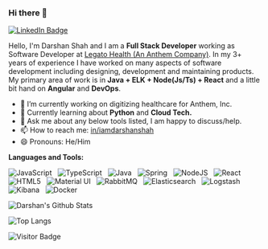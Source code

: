 ### Hi there 👋

[![LinkedIn Badge](https://img.shields.io/badge/-iamdarshanshah-blue?style=flat-square&logo=Linkedin&logoColor=white&link=https://www.linkedin.com/in/iamdarshanshah/)](https://www.linkedin.com/in/iamdarshanshah/)

<!--
**iamdarshanshah/iamdarshanshah** is a ✨ _special_ ✨ repository because its `README.md` (this file) appears on your GitHub profile.

Here are some ideas to get you started:

- 🔭 I’m currently working on ...
- 🌱 I’m currently learning ...
- 👯 I’m looking to collaborate on ...
- 🤔 I’m looking for help with ...
- 💬 Ask me about ...
- 📫 How to reach me: ...
- 😄 Pronouns: ...
- ⚡ Fun fact: ...
-->

Hello, I'm Darshan Shah and I am a **Full Stack Developer** working as Software Developer at [Legato Health (An Anthem Company)](https://www.legatohealth.com/). In my 3+ years of experience I have worked on many aspects of software development including designing, development and maintaining products. My primary area of work is in **Java + ELK + Node(Js/Ts) + React** and a little bit hand on **Angular** and **DevOps**.

- 🔭 I’m currently working on digitizing healthcare for Anthem, Inc.
- 🌱 Currently learning about **Python** and **Cloud Tech.**
- 💬 Ask me about any below tools listed, I am happy to discuss/help.
- 📫 How to reach me: [in/iamdarshanshah](https://www.linkedin.com/in/iamdarshanshah/)
- 😄 Pronouns: He/Him

**Languages and Tools:** 

![JavaScript](https://img.shields.io/badge/-JavaScript-black?logo=javascript&style=social)&nbsp;&nbsp;
![TypeScript](https://img.shields.io/badge/-TypeScript-black?logo=typescript&style=social)&nbsp;&nbsp;
![Java](https://img.shields.io/badge/-Java-black?logo=Java&style=social)&nbsp;&nbsp;
![Spring](https://img.shields.io/badge/-Spring-black?logo=Spring&style=social)&nbsp;&nbsp;
![NodeJS](https://img.shields.io/badge/-NodeJS-black?logo=node.js&style=social)&nbsp;&nbsp;
![React](https://img.shields.io/badge/-React-black?logo=react&style=social)&nbsp;&nbsp;
![HTML5](https://img.shields.io/badge/-HTML5-black?logo=html5&style=social)&nbsp;&nbsp;
![Material UI](https://img.shields.io/badge/-Material_UI-black?logo=material-ui&style=social)&nbsp;&nbsp;
![RabbitMQ](https://img.shields.io/badge/-RabbitMQ-black?logo=rabbitmq&style=social)&nbsp;&nbsp;
![Elasticsearch](https://img.shields.io/badge/-Elasticsearch-black?logo=elasticsearch&style=social)&nbsp;&nbsp;
![Logstash](https://img.shields.io/badge/-Logstash-black?logo=logstash&style=social)&nbsp;&nbsp;
![Kibana](https://img.shields.io/badge/-Kibana-black?logo=kibana&style=social)&nbsp;&nbsp;
![Docker](https://img.shields.io/badge/-Docker-black?logo=Docker&style=social)&nbsp;&nbsp;

![Darshan's Github Stats](https://github-readme-stats.vercel.app/api?username=iamdarshanshah&count_private=true&show_icons=true&include_all_commits=true)
<br />

![Top Langs](https://github-readme-stats.vercel.app/api/top-langs/?username=iamdarshanshah&hide=TeX&layout=compact)

![Visitor Badge](https://visitor-badge.laobi.icu/badge?page_id=iamdarshanshah.iamdarshanshah)
